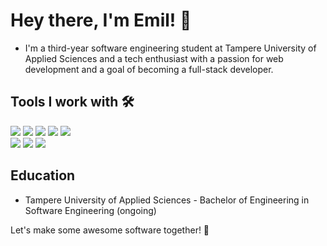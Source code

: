 # Hey there, I'm Emil! 👋

- I'm a third-year software engineering student at Tampere University of Applied Sciences and a tech enthusiast with a passion for web development and a goal of becoming a full-stack developer. 

## Tools I work with 🛠

<img src="https://img.shields.io/badge/Java%20-%23E00033.svg?&style=for-the-badge&logo=java&logoColor=white">   <img src="https://img.shields.io/badge/python%20-%2314354C.svg?&style=for-the-badge&logo=python&logoColor=white">   <img src="https://img.shields.io/badge/c++%20-%2300599C.svg?&style=for-the-badge&logo=c%2B%2B&logoColor=white">   <img src="https://img.shields.io/badge/javascript%20-%23323330.svg?&style=for-the-badge&logo=javascript&logoColor=%23F7DF1E"> <img src="[https://img.shields.io/badge/React%20-%23DD0031.svg?&style=for-the-badge&logo=react&logoColor=white](https://img.shields.io/badge/react-%2320232a.svg?style=for-the-badge&logo=react&logoColor=%2361DAFB)">   
      <img src="https://img.shields.io/badge/mongodb%20-%2347A248svg?&style=for-the-badge&logo=mongodb&logoColor=white">   <img src="https://img.shields.io/badge/git%20-%23F05032.svg?&style=for-the-badge&logo=git&logoColor=white"/>   <img src="http://img.shields.io/badge/-VS%20Code-000000?style=for-the-badge&logo=Visual-studio-code&logoColor=blue"> 


## Education
- Tampere University of Applied Sciences - Bachelor of Engineering in Software Engineering (ongoing)


Let's make some awesome software together! 🚀
